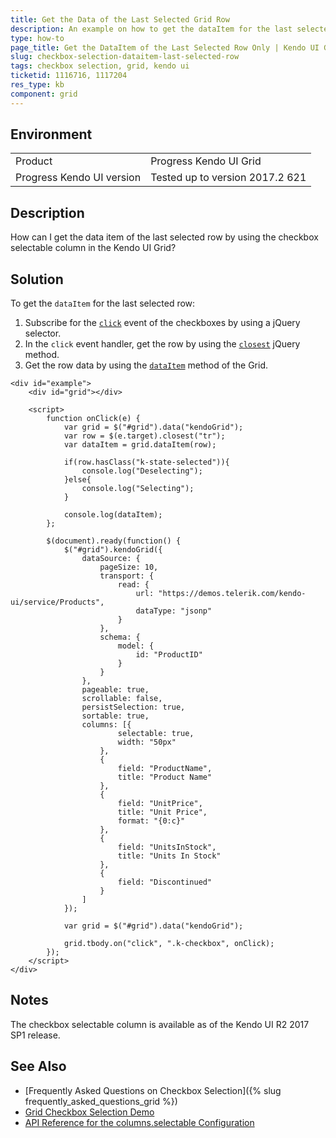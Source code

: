 ```yaml
---
title: Get the Data of the Last Selected Grid Row
description: An example on how to get the dataItem for the last selected row in the Kendo UI Grid by using the jQuery click event.
type: how-to
page_title: Get the DataItem of the Last Selected Row Only | Kendo UI Grid for jQuery
slug: checkbox-selection-dataitem-last-selected-row
tags: checkbox selection, grid, kendo ui
ticketid: 1116716, 1117204
res_type: kb
component: grid
---
```


## Environment

<table>
 <tr>
  <td>Product</td>
  <td>Progress Kendo UI Grid</td>
 </tr>
 <tr>
  <td>Progress Kendo UI version</td>
  <td>Tested up to version 2017.2 621</td>
 </tr>
</table>

## Description

How can I get the data item of the last selected row by using the checkbox selectable column in the Kendo UI Grid?

## Solution

To get the `dataItem` for the last selected row:

1. Subscribe for the [`click`](https://api.jquery.com/click/) event of the checkboxes by using a jQuery selector.
1. In the `click` event handler, get the row by using the [`closest`](https://api.jquery.com/closest/) jQuery method.
1. Get the row data by using the [`dataItem`](https://docs.telerik.com/kendo-ui/api/javascript/ui/grid/methods/dataitem) method of the Grid.

```dojo
<div id="example">
    <div id="grid"></div>

    <script>
        function onClick(e) {
            var grid = $("#grid").data("kendoGrid");
            var row = $(e.target).closest("tr");
            var dataItem = grid.dataItem(row);

			if(row.hasClass("k-state-selected")){
				console.log("Deselecting");
			}else{
				console.log("Selecting");
			}

            console.log(dataItem);
        };

        $(document).ready(function() {
            $("#grid").kendoGrid({
                dataSource: {
                    pageSize: 10,
                    transport: {
                        read: {
                            url: "https://demos.telerik.com/kendo-ui/service/Products",
                            dataType: "jsonp"
                        }
                    },
                    schema: {
                        model: {
                            id: "ProductID"
                        }
                    }
                },
                pageable: true,
                scrollable: false,
                persistSelection: true,
                sortable: true,
                columns: [{
                        selectable: true,
                        width: "50px"
                    },
                    {
                        field: "ProductName",
                        title: "Product Name"
                    },
                    {
                        field: "UnitPrice",
                        title: "Unit Price",
                        format: "{0:c}"
                    },
                    {
                        field: "UnitsInStock",
                        title: "Units In Stock"
                    },
                    {
                        field: "Discontinued"
                    }
                ]
            });

            var grid = $("#grid").data("kendoGrid");

            grid.tbody.on("click", ".k-checkbox", onClick);
        });
    </script>
</div>
```

## Notes

The checkbox selectable column is available as of the Kendo UI R2 2017 SP1 release.

## See Also

* [Frequently Asked Questions on Checkbox Selection]({% slug frequently_asked_questions_grid %})
* [Grid Checkbox Selection Demo](https://demos.telerik.com/kendo-ui/grid/checkbox-selection)
* [API Reference for the columns.selectable Configuration](https://docs.telerik.com/kendo-ui/api/javascript/ui/grid/configuration/columns.selectable)
